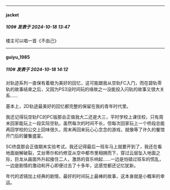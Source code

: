 ﻿
*****

####  jacket  
##### 109#       发表于 2024-10-18 13:47

楼主可以唱一首《不由己》


*****

####  guiyu_1985  
##### 110#       发表于 2024-10-18 14:12

对轨迹系列一直保有着极为美好的回忆，这可能跟我从空轨FC入门，而在碧轨零轨的故事结束之后，又因为PS3没时间玩的缘故之一没能投入闪轨的故事又很大关系……

基本上，2D轨迹最美好的回忆都完整的保留在我的青年时代里。

我还记得玩空轨FC的PC版那会正值我大二还是大三，平时学校上课住校，只有周末回家能玩上一段实际空轨，虽然每次的时间不长，但每次回家玩上一个桥段总能再回学校的公交上回味很久，周末再回来玩心心念念的游戏，就像等了许久的餐馆开门后的饕餮盛宴。

SC终盘那会正值期末实验考试，我还记得最后一班车马上就要开到了，我还在看地面崩解破裂，艾丝蒂尔和约修亚从空中都市里相拥而下，穿过云层坠入地面之际，巨龙从画面外升起接住二人，激昂的音乐响起……一边是怕错过班车的慌乱，一边是剧情的激动和开心即便过去了十多年，这感觉都还记忆犹新。

年代的滤镜加上经典的剧情，最好的时间玩上最棒的故事，这本身就是小概率的幸运。

